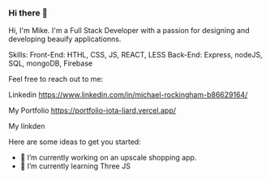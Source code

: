 ### Hi there 👋


Hi, I'm Mike. I'm a Full Stack Developer with a passion for designing and developing beauify applicationns.

Skills:
  Front-End: HTHL, CSS, JS, REACT, LESS
  Back-End:   Express, nodeJS, SQL, mongoDB, Firebase
  
Feel free to reach out to me: 


Linkedin https://www.linkedin.com/in/michael-rockingham-b86629164/

My Portfolio https://portfolio-iota-liard.vercel.app/



My linkden
  
Here are some ideas to get you started:

- 🔭 I’m currently working on an upscale shopping app.
- 🌱 I’m currently learning Three JS


